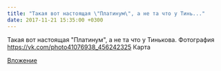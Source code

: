 ```yaml
---
title: "Такая вот настоящая \"Платинум\", а не та что у Тинь..."
date: 2017-11-21 15:35:00 +0300
---
```


Такая вот настоящая "Платинум", а не та что у Тинькова.
Фотография
https://vk.com/photo41076938_456242325
Карта

[Вложение](https://vk.com/photo41076938_456242325)

